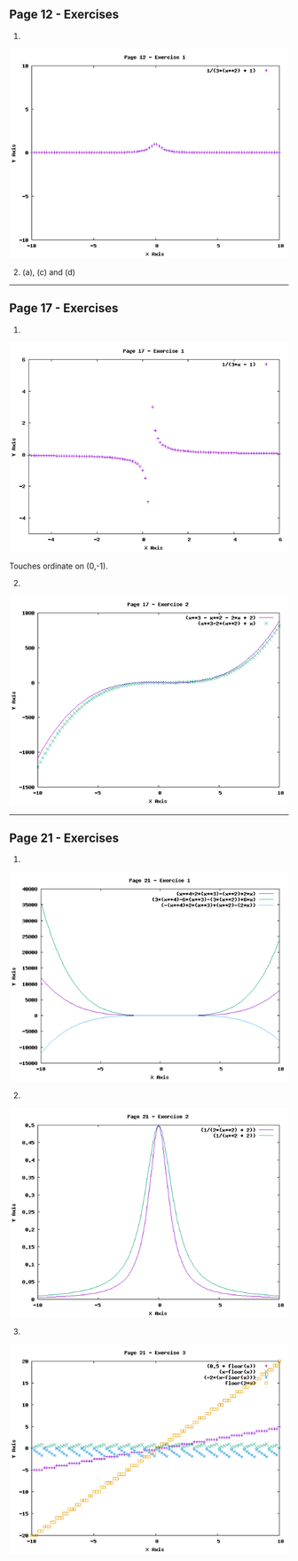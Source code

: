 ## Page 12 - Exercises

1)

![graph](./12-1.png)

2) (a), (c) and (d)

----------------------------------------

## Page 17 - Exercises

1) 

![graph](./17-1.png)

Touches ordinate on (0,-1).

2)

![graph](./17-2.png)

----------------------------------------

## Page 21 - Exercises

1) 

![graph](./21-1.png)

2)

![graph](./21-2.png)

3)

![graph](./21-3.png)

